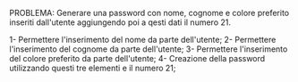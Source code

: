PROBLEMA: Generare una password con nome, cognome e colore preferito inseriti dall'utente aggiungendo poi a qesti dati il numero 21.

1- Permettere l'inserimento del nome da parte dell'utente;
2- Permettere l'inserimento del cognome da parte dell'utente;
3- Permettere l'inserimento del colore preferito da parte dell'utente;
4- Creazione della password utilizzando questi tre elementi e il numero 21;